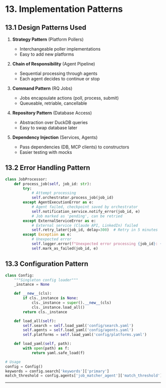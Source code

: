 # 13. Implementation Patterns

## 13.1 Design Patterns Used

1. **Strategy Pattern** (Platform Pollers)
   - Interchangeable poller implementations
   - Easy to add new platforms

2. **Chain of Responsibility** (Agent Pipeline)
   - Sequential processing through agents
   - Each agent decides to continue or stop

3. **Command Pattern** (RQ Jobs)
   - Jobs encapsulate actions (poll, process, submit)
   - Queueable, retriable, cancellable

4. **Repository Pattern** (Database Access)
   - Abstraction over DuckDB queries
   - Easy to swap database later

5. **Dependency Injection** (Services, Agents)
   - Pass dependencies (DB, MCP clients) to constructors
   - Easier testing with mocks

## 13.2 Error Handling Pattern

```python
class JobProcessor:
    def process_job(self, job_id: str):
        try:
            # Attempt processing
            self.orchestrator.process_job(job_id)
        except AgentExecutionError as e:
            # Agent failed, checkpoint saved by orchestrator
            self.notification_service.notify_error(job_id, e)
            # Job marked as 'pending', can be retried
        except ExternalServiceError as e:
            # External service (Claude API, LinkedIn) failed
            self.retry_later(job_id, delay=300)  # Retry in 5 minutes
        except Exception as e:
            # Unexpected error
            self.logger.error(f"Unexpected error processing {job_id}: {e}")
            self.mark_as_failed(job_id, e)
```

## 13.3 Configuration Pattern

```python
class Config:
    """Singleton config loader"""
    _instance = None

    def __new__(cls):
        if cls._instance is None:
            cls._instance = super().__new__(cls)
            cls._instance.load_all()
        return cls._instance

    def load_all(self):
        self.search = self.load_yaml('config/search.yaml')
        self.agents = self.load_yaml('config/agents.yaml')
        self.platforms = self.load_yaml('config/platforms.yaml')

    def load_yaml(self, path):
        with open(path) as f:
            return yaml.safe_load(f)

# Usage
config = Config()
keywords = config.search['keywords']['primary']
match_threshold = config.agents['job_matcher_agent']['match_threshold']
```

---
